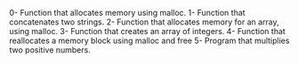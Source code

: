 0- Function that allocates memory using malloc.
1- Function that concatenates two strings.
2- Function that allocates memory for an array, using malloc.
3- Function that creates an array of integers.
4- Function that reallocates a memory block using malloc and free
5- Program that multiplies two positive numbers.